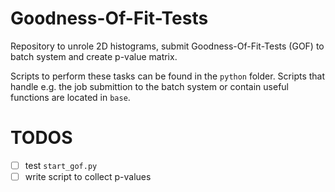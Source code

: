 # Goodness-Of-Fit-Tests

Repository to unrole 2D histograms, submit Goodness-Of-Fit-Tests (GOF) to batch system and create p-value matrix.

Scripts to perform these tasks can be found in the `python` folder.
Scripts that handle e.g. the job submittion to the batch system or contain useful functions are located in `base`.

# TODOS
- [ ] test `start_gof.py`
- [ ] write script to collect p-values